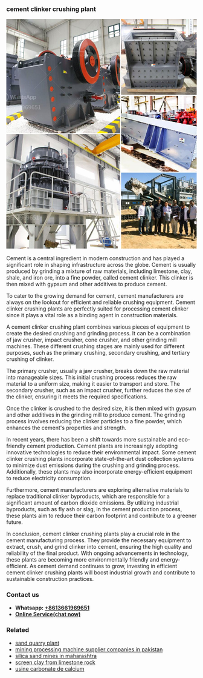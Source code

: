 <h3>cement clinker crushing plant</h3><img src='1704791312.jpg' alt=''><p>Cement is a central ingredient in modern construction and has played a significant role in shaping infrastructure across the globe. Cement is usually produced by grinding a mixture of raw materials, including limestone, clay, shale, and iron ore, into a fine powder, called cement clinker. This clinker is then mixed with gypsum and other additives to produce cement.</p><p>To cater to the growing demand for cement, cement manufacturers are always on the lookout for efficient and reliable crushing equipment. Cement clinker crushing plants are perfectly suited for processing cement clinker since it plays a vital role as a binding agent in construction materials.</p><p>A cement clinker crushing plant combines various pieces of equipment to create the desired crushing and grinding process. It can be a combination of jaw crusher, impact crusher, cone crusher, and other grinding mill machines. These different crushing stages are mainly used for different purposes, such as the primary crushing, secondary crushing, and tertiary crushing of clinker.</p><p>The primary crusher, usually a jaw crusher, breaks down the raw material into manageable sizes. This initial crushing process reduces the raw material to a uniform size, making it easier to transport and store. The secondary crusher, such as an impact crusher, further reduces the size of the clinker, ensuring it meets the required specifications.</p><p>Once the clinker is crushed to the desired size, it is then mixed with gypsum and other additives in the grinding mill to produce cement. The grinding process involves reducing the clinker particles to a fine powder, which enhances the cement's properties and strength.</p><p>In recent years, there has been a shift towards more sustainable and eco-friendly cement production. Cement plants are increasingly adopting innovative technologies to reduce their environmental impact. Some cement clinker crushing plants incorporate state-of-the-art dust collection systems to minimize dust emissions during the crushing and grinding process. Additionally, these plants may also incorporate energy-efficient equipment to reduce electricity consumption.</p><p>Furthermore, cement manufacturers are exploring alternative materials to replace traditional clinker byproducts, which are responsible for a significant amount of carbon dioxide emissions. By utilizing industrial byproducts, such as fly ash or slag, in the cement production process, these plants aim to reduce their carbon footprint and contribute to a greener future.</p><p>In conclusion, cement clinker crushing plants play a crucial role in the cement manufacturing process. They provide the necessary equipment to extract, crush, and grind clinker into cement, ensuring the high quality and reliability of the final product. With ongoing advancements in technology, these plants are becoming more environmentally friendly and energy-efficient. As cement demand continues to grow, investing in efficient cement clinker crushing plants will boost industrial growth and contribute to sustainable construction practices.</p><h3>Contact us</h3><ul><li><strong>Whatsapp:&nbsp;<a href="https://wa.me/8613661969651">+8613661969651</a></strong></li><li><a href="https://swt.shibang-china.com/?git&amp;zhl&amp;cement clinker crushing plant"><strong>Online Service(chat now)</strong></a></li></ul><h3>Related</h3><ul><li><a href='sand quarry plant.md'>sand quarry plant</a></li><li><a href='mining processing machine supplier companies in pakistan.md'>mining processing machine supplier companies in pakistan</a></li><li><a href='silica sand mines in maharashtra.md'>silica sand mines in maharashtra</a></li><li><a href='screen clay from limestone rock.md'>screen clay from limestone rock</a></li><li><a href='usine carbonate de calcium.md'>usine carbonate de calcium</a></li></ul>
